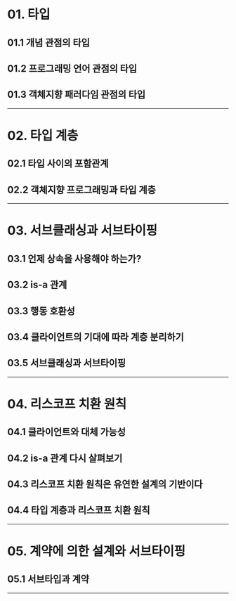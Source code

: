 # 01. 타입

## 01.1 개념 관점의 타입
## 01.2 프로그래밍 언어 관점의 타입
## 01.3 객체지향 패러다임 관점의 타입

---

# 02. 타입 계층

## 02.1 타입 사이의 포함관계
## 02.2 객체지향 프로그래밍과 타입 계층

---

# 03. 서브클래싱과 서브타이핑

## 03.1 언제 상속을 사용해야 하는가?
## 03.2 is-a 관계
## 03.3 행동 호환성
## 03.4 클라이언트의 기대에 따라 계층 분리하기
## 03.5 서브클래싱과 서브타이핑

---

# 04. 리스코프 치환 원칙

## 04.1 클라이언트와 대체 가능성
## 04.2 is-a 관계 다시 살펴보기
## 04.3 리스코프 치환 원칙은 유연한 설계의 기반이다
## 04.4 타입 계층과 리스코프 치환 원칙

---

# 05. 계약에 의한 설계와 서브타이핑

## 05.1 서브타입과 계약
---